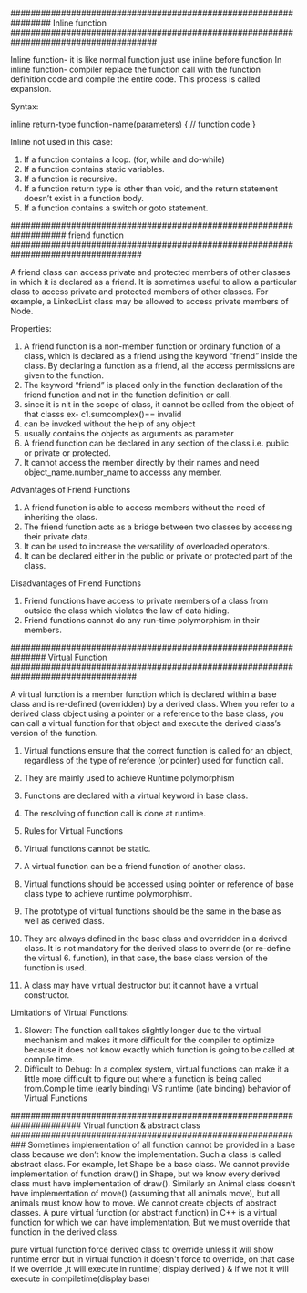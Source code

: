 ################################################################ Inline function #####################################################################################

Inline function- it is like normal function just use inline before function
In inline function- compiler replace the function call with the function definition code and compile the entire code. This process is called expansion. 

Syntax:

inline return-type function-name(parameters)
{
    // function code
}  

Inline not used in this case:
1) If a function contains a loop. (for, while and do-while) 
2) If a function contains static variables. 
3) If a function is recursive. 
4) If a function return type is other than void, and the return statement doesn’t exist in a function body. 
5) If a function contains a switch or goto statement. 


################################################################### friend function ##################################################################################

A friend class can access private and protected members of other classes in which it is declared as a friend. It is sometimes useful to allow a particular class to access private and protected members of other classes. For example, a LinkedList class may be allowed to access private members of Node.

Properties:
1. A friend function is a non-member function or ordinary function of a class, which is declared as a friend using the keyword “friend” inside the class. By declaring a function as a friend, all the access permissions are given to the function.
2. The keyword “friend” is placed only in the function declaration of the friend function and not in the function definition or call.
3. since it is nit in the scope of class, it cannot be called from the object of that classs ex- c1.sumcomplex()== invalid
4. can be invoked without the help of any object
5. usually contains the objects as arguments as parameter
6. A friend function can be declared in any section of the class i.e. public or private or protected.
7. It cannot access the member directly by their names and need object_name.number_name to accesss any member.

Advantages of Friend Functions
1. A friend function is able to access members without the need of inheriting the class.
2. The friend function acts as a bridge between two classes by accessing their private data.
3. It can be used to increase the versatility of overloaded operators.
4. It can be declared either in the public or private or protected part of the class.

Disadvantages of Friend Functions
1. Friend functions have access to private members of a class from outside the class which violates the law of data hiding.
2. Friend functions cannot do any run-time polymorphism in their members.


############################################################### Virtual Function #################################################################################

A virtual function is a member function which is declared within a base class and is re-defined (overridden) by a derived class. When you refer to a derived class object using a pointer or a reference to the base class, you can call a virtual function for that object and execute the derived class’s version of the function. 

1. Virtual functions ensure that the correct function is called for an object, regardless of the type of reference (or pointer) used for function call.
2. They are mainly used to achieve Runtime polymorphism
3. Functions are declared with a virtual keyword in base class.
4. The resolving of function call is done at runtime.
5. Rules for Virtual Functions

1. Virtual functions cannot be static.
2. A virtual function can be a friend function of another class.
3. Virtual functions should be accessed using pointer or reference of base class type to achieve runtime polymorphism.
4. The prototype of virtual functions should be the same in the base as well as derived class.
5. They are always defined in the base class and overridden in a derived class. It is not mandatory for the derived class to override (or re-define the virtual 6. function), in that case, the base class version of the function is used.
6. A class may have virtual destructor but it cannot have a virtual constructor.
 
Limitations of Virtual Functions:
1. Slower: The function call takes slightly longer due to the virtual mechanism and makes it more difficult for the compiler to optimize because it does not know exactly which function is going to be called at compile time.
2. Difficult to Debug: In a complex system, virtual functions can make it a little more difficult to figure out where a function is being called from.Compile time (early binding) VS runtime (late binding) behavior of Virtual Functions


###################################################################### Virual function & abstract class ###########################################################
Sometimes implementation of all function cannot be provided in a base class because we don’t know the implementation. Such a class is called abstract class.
For example, let Shape be a base class. We cannot provide implementation of function draw() in Shape, but we know every derived class must have implementation of draw(). Similarly an Animal class doesn’t have implementation of move() (assuming that all animals move), but all animals must know how to move. We cannot create objects of abstract classes.
A pure virtual function (or abstract function) in C++ is a virtual function for which we can have implementation, But we must override that function in the derived class.

 pure virtual function force derived class to override unless it will show runtime error but in virtual function it doesn't force to override, on that case 
if we override ,it will execute in runtime( display derived ) & if we not it will execute in compiletime(display base)  
